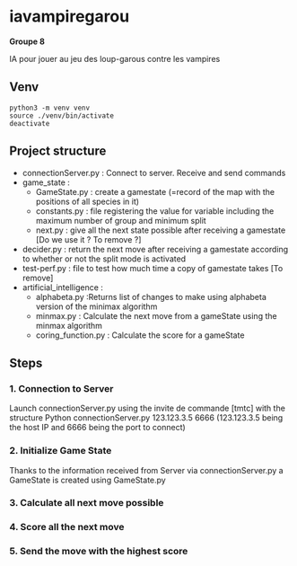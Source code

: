 # iavampiregarou
__Groupe 8__

IA pour jouer au jeu des loup-garous contre les vampires

## Venv

```
python3 -m venv venv
source ./venv/bin/activate
deactivate

```

## Project structure
*  connectionServer.py : Connect to server. Receive and send commands
*  game_state : 
	*  GameState.py : create a gamestate (=record of the map with the positions of all species in it)
	*  constants.py : file registering the value for variable including the maximum number of group and minimum split
	*  next.py : give all the next state possible after receiving a gamestate  [Do we use it ? To remove ?]
*  decider.py : return the next move after receiving a gamestate according to whether or not the split mode is activated
*  test-perf.py : file to test how much time a copy of gamestate takes [To remove]
*  artificial_intelligence :
	*  alphabeta.py :Returns list of changes to make using alphabeta version of the minimax algorithm
	*  minmax.py : Calculate the next move from a gameState using the minmax algorithm 
	*  coring_function.py : Calculate the score for a gameState

## Steps

### 1. Connection to Server
Launch connectionServer.py using the invite de commande [tmtc] with the structure 
Python connectionServer.py 123.123.3.5 6666 		(123.123.3.5 being the host IP and 6666 being the port to connect)


### 2. Initialize Game State
Thanks to the information received from Server via connectionServer.py a GameState is created using GameState.py

### 3. Calculate all next move possible


### 4. Score all the next move

### 5. Send the move with the highest score



